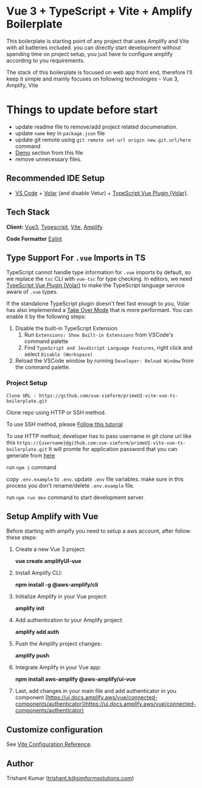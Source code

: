 # Vue 3 + TypeScript + Vite + Amplify Boilerplate

This boilerplate is starting point of any project that uses Amplify and Vite with all batteries included. you can directly start development without spending time on project setup, you just have to configure amplify according to you requirements.

The stack of this boilerplate is focused on web app front end, therefore I’ll keep it simple and mainly focuses on following technologies - Vue 3, Amplify, Vite

# Things to update before start

- update readme file to remove/add project related documenation.
- update `name` key in `package.json` file
- update git remote using `git remote set-url origin new.git.url/here` command
- [Demo](#demo) section from this file
- remove unnecessary files.


## Recommended IDE Setup

- [VS Code](https://code.visualstudio.com/) + [Volar](https://marketplace.visualstudio.com/items?itemName=Vue.volar) (and disable Vetur) + [TypeScript Vue Plugin (Volar)](https://marketplace.visualstudio.com/items?itemName=Vue.vscode-typescript-vue-plugin).

## Tech Stack

**Client:** [Vue3](https://vuejs.org/), [Typescript](https://www.typescriptlang.org/), [Vite](https://vitejs.dev/),
[Amplify](https://docs.amplify.aws/start/q/integration/vue/)

**Code Formatter** [Eslint](https://eslint.org/)

## Type Support For `.vue` Imports in TS

TypeScript cannot handle type information for `.vue` imports by default, so we replace the `tsc` CLI with `vue-tsc` for type checking. In editors, we need [TypeScript Vue Plugin (Volar)](https://marketplace.visualstudio.com/items?itemName=Vue.vscode-typescript-vue-plugin) to make the TypeScript language service aware of `.vue` types.

If the standalone TypeScript plugin doesn't feel fast enough to you, Volar has also implemented a [Take Over Mode](https://github.com/johnsoncodehk/volar/discussions/471#discussioncomment-1361669) that is more performant. You can enable it by the following steps:

1. Disable the built-in TypeScript Extension
   1. Run `Extensions: Show Built-in Extensions` from VSCode's command palette
   2. Find `TypeScript and JavaScript Language Features`, right click and select `Disable (Workspace)`
2. Reload the VSCode window by running `Developer: Reload Window` from the command palette.

### Project Setup

`Clone URL : https://github.com/vue-simform/primeUI-vite-vue-ts-boilerplate.git`

Clone repo using HTTP or SSH method.

To use SSH method, please [Follow this tutorial](https://docs.github.com/en/authentication/connecting-to-github-with-ssh)

To use HTTP method, developer has to pass username in git clone url like this `https://{username}@github.com:vue-simform/primeUI-vite-vue-ts-boilerplate.git`
It will promte for application password that you can generate from [here](https://github.com/settings/tokens)

run `npm i` command

copy `.env.example` to `.env`. update `.env` file variables. make sure in this process you don't rename/delete `.env.example` file.

run `npm run dev` command to start development server.

## Setup Amplify with Vue
Before starting with ampify you need to setup a aws account, after follow these steps:

1. Create a new Vue 3 project:
   
   **vue create amplifyUI-vue**

2. Install Amplify CLI:
   
   **npm install -g @aws-amplify/cli**

3. Initialize Amplify in your Vue project:
   
   **amplify init**

4. Add authentication to your Amplify project:
   
   **amplify add auth**

5. Push the Amplify project changes:
   
   **amplify push**

6. Integrate Amplify in your Vue app:
   
   **npm install aws-amplify @aws-amplify/ui-vue**

7. Last, add changes in your main file and add authenticator in you component [https://ui.docs.amplify.aws/vue/connected-components/authenticator](https://ui.docs.amplify.aws/vue/connected-components/authenticator)

## Customize configuration

See [Vite Configuration Reference](https://vitejs.dev/config/).

## Author
Trishant Kumar (trishant.k@simformsolutions.com)